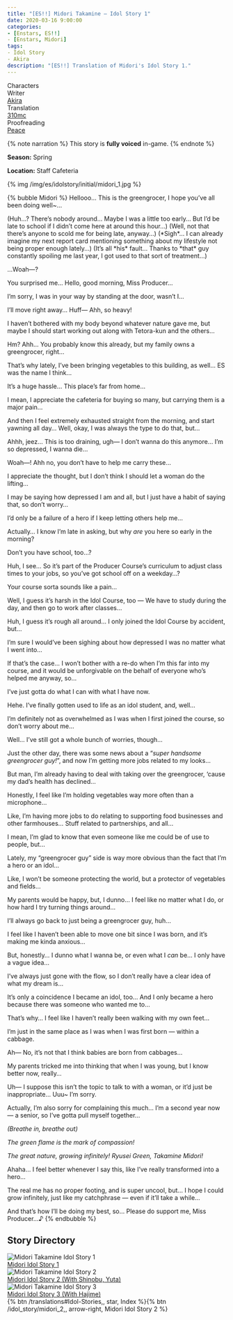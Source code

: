 ```yaml
---
title: "[ES!!] Midori Takamine – Idol Story 1"
date: 2020-03-16 9:00:00
categories:
- [Enstars, ES!!]
- [Enstars, Midori]
tags:
- Idol Story
- Akira
description: "[ES!!] Translation of Midori's Idol Story 1."
---
```

<div class="three-wrapper" style="--storyColor:#5ac189;--storyColor-rgb:90,193,137;--storyColor-h:147.4;--storyColor-s:45.4%;--storyColor-l:55.5%;">
    <div class="info-area">
        <div class="info">
            <div class="info-item characters">
                <div class="label">
                    Characters
                </div>
                <div class="value">
								<a href="/categories/Enstars/Midori" character="Midori"></a>
                </div>
            </div>
            <div class="info-item one">
                <div class="label">
                    Writer
                </div>
                <div class="value">
                    <a href="/tags/Akira/">Akira</a>
                </div>
            </div>
            <div class="info-item two">
                <div class="label">
                    Translation
                </div>
                <div class="value">
                    <a href="/about">310mc</a>
                </div>
            </div>
            <div class="info-item three">
                <div class="label">
                   Proofreading
                </div>
                <div class="value">
                    <a href="https://twitter.com/yoroshikilled">Peace</a>
                </div>
            </div>
        </div>
    </div>
</div>

<!-- more -->

{% note narration %}
This story is **fully voiced** in-game.
{% endnote %}

<div class="msr-season spring">
    <p><span><b>Season:</b> Spring</span></p>
</div>

<div class="msr-location">
    <p><span><b>Location:</b> Staff Cafeteria</span></p>
</div>

{% img /img/es/idolstory/initial/midori_1.jpg %}

{% bubble Midori %}
Hellooo… This is the greengrocer, I hope you’ve all been doing well~…

<th>(Huh…? There’s nobody around… Maybe I was a little too early… But I’d be late to school if I didn’t come here at around this hour…)</th>

<th>(Well, not that there’s anyone to scold me for being late, anyway…)</th>

<th>(*Sigh*… I can already imagine my next report card mentioning something about my lifestyle not being proper enough lately…)</th>

<th>(It’s all *his* fault… Thanks to *that* guy constantly spoiling me last year, I got used to that sort of treatment…)</th>

…Woah—?

You surprised me… Hello, good morning, Miss Producer…

I’m sorry, I was in your way by standing at the door, wasn’t I…

I’ll move right away… Huff— Ahh, so heavy!

I haven’t bothered with my body beyond whatever nature gave me, but maybe I should start working out along with Tetora-kun and the others…

Hm? Ahh… You probably know this already, but my family owns a greengrocer, right…

That’s why lately, I’ve been bringing vegetables to this building, as well… ES was the name I think…

It’s a huge hassle… This place’s far from home…

I mean, I appreciate the cafeteria for buying so many, but carrying them is a major pain…

And then I feel extremely exhausted straight from the morning, and start yawning all day… Well, okay, I was always the type to do that, but…

Ahhh, jeez… This is too draining, ugh— I don’t wanna do this anymore… I’m so depressed, I wanna die…

Woah—! Ahh no, you don’t have to help me carry these…

I appreciate the thought, but I don’t think I should let a woman do the lifting…

I may be saying how depressed I am and all, but I just have a habit of saying that, so don’t worry…

I’d only be a failure of a hero if I keep letting others help me…

Actually… I know I’m late in asking, but why *are* you here so early in the morning?

Don’t you have school, too…?

Huh, I see… So it’s part of the Producer Course’s curriculum to adjust class times to your jobs, so you’ve got school off on a weekday…?

Your course sorta sounds like a pain…

Well, I guess it’s harsh in the Idol Course, too — We have to study during the day, and then go to work after classes…

Huh, I guess it’s rough all around… I only joined the Idol Course by accident, but…

I’m sure I would’ve been sighing about how depressed I was no matter what I went into…

If that’s the case… I won’t bother with a re-do when I’m this far into my course, and it would be unforgivable on the behalf of everyone who’s helped me anyway, so…

I’ve just gotta do what I can with what I have now.

Hehe. I’ve finally gotten used to life as an idol student, and, well…

I’m definitely not as overwhelmed as I was when I first joined the course, so don’t worry about me…

Well… I’ve still got a whole bunch of worries, though…

Just the other day, there was some news about a “<em>super handsome greengrocer guy!</em>”, and now I’m getting more jobs related to my looks…

But man, I’m already having to deal with taking over the greengrocer, ‘cause my dad’s health has declined…

Honestly, I feel like I’m holding vegetables way more often than a microphone…

Like, I’m having more jobs to do relating to supporting food businesses and other farmhouses… Stuff related to partnerships, and all…

I mean, I’m glad to know that even someone like me could be of use to people, but…

Lately, my “greengrocer guy” side is way more obvious than the fact that I’m a hero or an idol…

Like, I won’t be someone protecting the world, but a protector of vegetables and fields…

My parents would be happy, but, I dunno… I feel like no matter what I do, or how hard I try turning things around…

I’ll always go back to just being a greengrocer guy, huh…

I feel like I haven’t been able to move one bit since I was born, and it’s making me kinda anxious…

But, honestly… I dunno what I wanna be, or even what I *can* be… I only have a vague idea…

I’ve always just gone with the flow, so I don’t really have a clear idea of what my dream is…

It’s only a coincidence I became an idol, too… And I only became a hero because there was someone who wanted me to…

That’s why… I feel like I haven’t really been walking with my own feet…

I’m just in the same place as I was when I was first born — within a cabbage.

Ah— No, it’s not that I think babies are born from cabbages…

My parents tricked me into thinking that when I was young, but I know better now, really…

Uh— I suppose this isn’t the topic to talk to with a woman, or it’d just be inappropriate… Uuu~ I’m sorry.

Actually, I’m also sorry for complaining this much… I’m a second year now — a senior, so I’ve gotta pull myself together…

*<th>(Breathe in, breathe out)</th>*

*The green flame is the mark of compassion!*

*The great nature, growing infinitely! Ryusei Green, Takamine Midori!*

Ahaha… I feel better whenever I say this, like I’ve really transformed into a hero…

The real me has no proper footing, and is super uncool, but… I hope I could grow infinitely, just like my catchphrase — even if it’ll take a while…

And that’s how I’ll be doing my best, so… Please do support me, Miss Producer…♪
{% endbubble %}

## Story Directory

<div class="stories">
<div class="story">
    <div class="thumbimage">
        <img
            src="/img/es/idolstory/banner/midoriidolstory1.jpg"
            alt="Midori Takamine Idol Story 1"
        />
    </div>
    <a href="/idol_story/midori_1" class="storyName" target="_blank">
        <span>Midori Idol Story 1</span>
        <span class="read"></span>
    </a>
</div>
<div class="story">
    <div class="thumbimage">
        <img
            src="/img/es/idolstory/banner/midoriidolstory2.jpg"
            alt="Midori Takamine Idol Story 2"
        />
    </div>
    <a href="/idol_story/midori_2" class="storyName" target="_blank">
        <span>Midori Idol Story 2 (With Shinobu, Yuta)</span>
        <span class="read"></span>
    </a>
</div>
<div class="story">
    <div class="thumbimage">
        <img
            src="/img/es/idolstory/banner/midoriidolstory3.jpg"
            alt="Midori Takamine Idol Story 3"
        />
    </div>
    <a href="/idol_story/midori_3" class="storyName" target="_blank">
        <span>Midori Idol Story 3 (With Hajime)</span>
        <span class="read"></span>
    </a>
</div>
</div>

<div toc>{% btn /translations#Idol-Stories,, star, Index %}{% btn /idol_story/midori_2,, arrow-right, Midori Idol Story 2 %}</div>